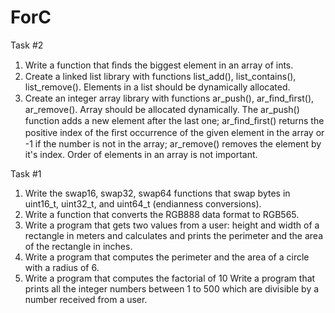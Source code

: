 # ForC


Task #2
1. Write a function that ﬁnds the biggest element in an array of ints.
2. Create a linked list library with functions list_add(), list_contains(), list_remove(). Elements in a list should be dynamically allocated. 
3. Create an integer array library with functions ar_push(), ar_ﬁnd_ﬁrst(), ar_remove(). Array should be allocated dynamically. 
	The ar_push() function adds a new element after the last one; ar_ﬁnd_ﬁrst() returns the positive index of the ﬁrst occurrence 
	of the given element in the array or -1 if the number is not in the array; ar_remove() removes the element by it's index. 
	Order of elements in an array is not important.

Task #1
1. Write the swap16, swap32, swap64 functions that swap bytes in uint16_t, uint32_t, and uint64_t (endianness conversions).
2. Write a function that converts the RGB888 data format to RGB565.
3. Write a program that gets two values from a user: height and width of a rectangle in meters and calculates and prints the perimeter and the area of the rectangle in inches.
4. Write a program that computes the perimeter and the area of a circle with a radius of 6.
5. Write a program that computes the factorial of 10 Write a program that prints all the integer numbers between 1 to 500 which are divisible by a number received from a user.

